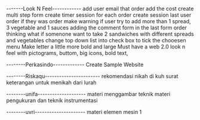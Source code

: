 -------Look N Feel------------
add user email that order
add the cost 
create multi step form
create timer session for each order
create session last user order if they was order
make warning if user try to add more than 1 spread, 3 vegetable and 1 sauces
adding the comment form in the last form order
thinking what if somenone want to take 2 sandwiches with different spreads and vegetables
change top down list into check box to tick the chooesen menu
Make letter a little more bold and large
Must have a web 2.0 look n feel with pictograms, buttom, big icons,  bold text, 


--------Perkasindo-------------
Create Sample Website


--------Riskaqu-----------------------
rekomendasi nikah di kuh
surat keterangan untuk menikah dari lurah 

--------unifa--------------------
materi menggambar teknik
materi pengukuran dan teknik instrumentasi

--------uvri---------------------
materi elemen mesin 1

